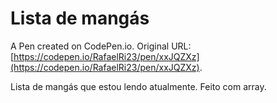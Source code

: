 # Lista de mangás

A Pen created on CodePen.io. Original URL: [https://codepen.io/RafaelRi23/pen/xxJQZXz](https://codepen.io/RafaelRi23/pen/xxJQZXz).

Lista de mangás que estou lendo atualmente. Feito com array.